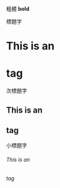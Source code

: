 粗體 
**bold**


標題字
# This is an <h1> tag

次標題字
## This is an <h2> tag

小標題字
###### This is an <h6> tag
